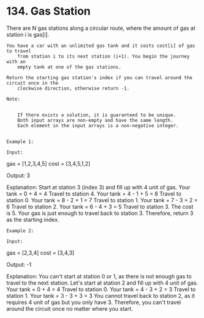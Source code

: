 # 134. Gas Station

There are N gas stations along a circular route, where the amount of gas at station
        i is gas[i].

    You have a car with an unlimited gas tank and it costs cost[i] of gas to travel
        from station i to its next station (i+1). You begin the journey with an
        empty tank at one of the gas stations.

    Return the starting gas station's index if you can travel around the circuit once in the
        clockwise direction, otherwise return -1.

    Note:

    
        If there exists a solution, it is guaranteed to be unique.
        Both input arrays are non-empty and have the same length.
        Each element in the input arrays is a non-negative integer.
    

    Example 1:

    Input:
gas  = [1,2,3,4,5]
cost = [3,4,5,1,2]

Output: 3

Explanation:
Start at station 3 (index 3) and fill up with 4 unit of gas. Your tank = 0 + 4 = 4
Travel to station 4. Your tank = 4 - 1 + 5 = 8
Travel to station 0. Your tank = 8 - 2 + 1 = 7
Travel to station 1. Your tank = 7 - 3 + 2 = 6
Travel to station 2. Your tank = 6 - 4 + 3 = 5
Travel to station 3. The cost is 5. Your gas is just enough to travel back to station 3.
Therefore, return 3 as the starting index.

    Example 2:

    Input:
gas  = [2,3,4]
cost = [3,4,3]

Output: -1

Explanation:
You can't start at station 0 or 1, as there is not enough gas to travel to the next station.
Let's start at station 2 and fill up with 4 unit of gas. Your tank = 0 + 4 = 4
Travel to station 0. Your tank = 4 - 3 + 2 = 3
Travel to station 1. Your tank = 3 - 3 + 3 = 3
You cannot travel back to station 2, as it requires 4 unit of gas but you only have 3.
Therefore, you can't travel around the circuit once no matter where you start.
